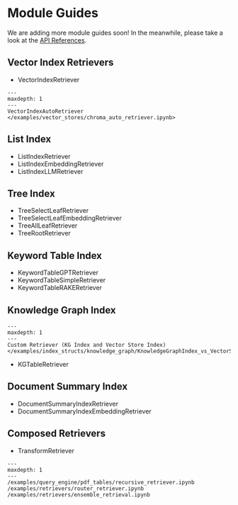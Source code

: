 # Module Guides
We are adding more module guides soon!
In the meanwhile, please take a look at the [API References](/api_reference/query/retrievers.rst).

## Vector Index Retrievers
* VectorIndexRetriever
```{toctree}
---
maxdepth: 1
---
VectorIndexAutoRetriever </examples/vector_stores/chroma_auto_retriever.ipynb>
```

## List Index
* ListIndexRetriever 
* ListIndexEmbeddingRetriever 
* ListIndexLLMRetriever

## Tree Index
* TreeSelectLeafRetriever
* TreeSelectLeafEmbeddingRetriever
* TreeAllLeafRetriever
* TreeRootRetriever


## Keyword Table Index
* KeywordTableGPTRetriever
* KeywordTableSimpleRetriever
* KeywordTableRAKERetriever


## Knowledge Graph Index
```{toctree}
---
maxdepth: 1
---
Custom Retriever (KG Index and Vector Store Index) </examples/index_structs/knowledge_graph/KnowledgeGraphIndex_vs_VectorStoreIndex_vs_CustomIndex_combined.ipynb>
```
* KGTableRetriever

## Document Summary Index
* DocumentSummaryIndexRetriever
* DocumentSummaryIndexEmbeddingRetriever

## Composed Retrievers
* TransformRetriever
```{toctree}
---
maxdepth: 1
---
/examples/query_engine/pdf_tables/recursive_retriever.ipynb
/examples/retrievers/router_retriever.ipynb
/examples/retrievers/ensemble_retrieval.ipynb
```
